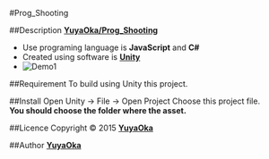 #Prog_Shooting

##Description
**[YuyaOka/Prog_Shooting](https://github.com/YuyaOka/Prog_Shooting)**
 - Use programing language is **JavaScript** and **C#**
 - Created using software is **[Unity](http://japan.unity3d.com/ "Unity - Game Engin")**
 - ![Demo1](https://github.com/YuyaOka/Prog_Shooting/blob/master/Assets/Images/demo1.PNG)

##Requirement
To build using Unity this project.

##Install
Open Unity -> File -> Open Project Choose this project file.<br />
**You should choose the folder where the asset.**

##Licence
Copyright &copy; 2015 **[YuyaOka](https://github.com/YuyaOka)**

##Author
**[YuyaOka](https://github.com/YuyaOka)**
